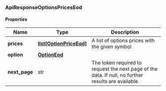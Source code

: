 

[//]: # (CLASS:ApiResponseOptionsPricesEod)

[//]: # (KIND:object)

### ApiResponseOptionsPricesEod

#### Properties

[//]: # (START_DEFINITION)

Name | Type | Description
------------ | ------------- | -------------
**prices** | [**list[OptionPriceEod]**](OptionPriceEod.md) | A list of options prices with the given symbol &nbsp;
**option** | [**OptionEod**](OptionEod.md) |  &nbsp;
**next_page** | str | The token required to request the next page of the data. If null, no further results are available. &nbsp;

[//]: # (END_DEFINITION)


[//]: # (CONTAINED_CLASS:OptionPriceEod)


[//]: # (CONTAINED_CLASS:OptionEod)



